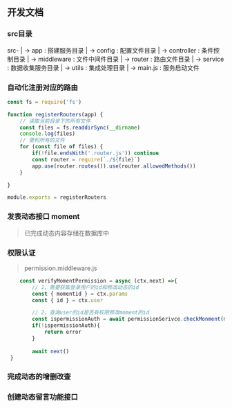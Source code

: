 ## 开发文档

### src目录
src-
    | -> app : 搭建服务目录
    | -> config : 配置文件目录
    | -> controller : 条件控制目录
    | -> middleware : 文件中间件目录
    | -> router : 路由文件目录
    | -> service : 数据收集服务目录
    | -> utils : 集成处理目录
    | -> main.js : 服务启动文件


### 自动化注册对应的路由
```js
const fs = require('fs')

function registerRouters(app) {
    // 读取当前目录下的所有文件
    const files = fs.readdirSync(__dirname)
    console.log(files)
    // 便利所有的文件
    for (const file of files) {
        if(!file.endsWith('.router.js')) continue
        const router = require(`./${file}`)
        app.use(router.routes()).use(router.allowedMethods())
    }

}

module.exports = registerRouters
```

### 发表动态接口 moment

> 已完成动态内容存储在数据库中


### 权限认证
> permission.middleware.js
```js
    const verifyMomentPermission = async (ctx,next) =>{
        // 1、需要获取登录用户的id和修改动态的id
        const { momentid } = ctx.params
        const { id } = ctx.user

        // 2、查询user的id是否有权限修改moment的id
        const ispermissionAuth = await permissionSerivce.checkMonment(momentid,id)
        if(!ispermissionAuth){
            return error
        }
        
        await next()
 }
```

### 完成动态的增删改查


### 创建动态留言功能接口